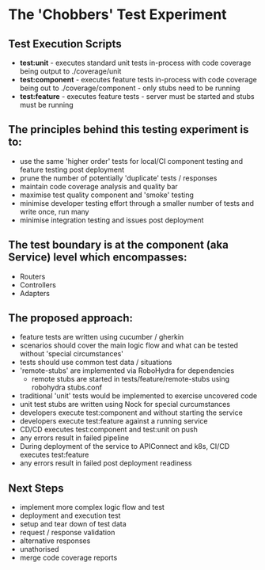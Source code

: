 # The 'Chobbers' Test Experiment

## Test Execution Scripts

* **test:unit** - executes standard unit tests in-process with code coverage being output to ./coverage/unit
* **test:component** - executes feature tests in-process with code coverage being out to ./coverage/component - only stubs need to be running
* **test:feature** - executes feature tests - server must be started and stubs must be running

## The principles behind this testing experiment is to:

* use the same 'higher order' tests for local/CI component testing and feature testing post deployment
* prune the number of potentially 'duplicate' tests / responses
* maintain code coverage analysis and quality bar
* maximise test quality component and 'smoke' testing
* minimise developer testing effort through a smaller number of tests and write once, run many
* minimise integration testing and issues post deployment

## The test boundary is at the component (aka Service) level which encompasses:

* Routers
* Controllers
* Adapters

## The proposed approach:

* feature tests are written using cucumber / gherkin
* scenarios should cover the main logic flow and what can be tested without 'special circumstances'
* tests should use common test data / situations
* 'remote-stubs' are implemented via RoboHydra for dependencies
    * remote stubs are started in tests/feature/remote-stubs using robohydra stubs.conf
* traditional 'unit' tests would be implemented to exercise uncovered code
* unit test stubs are written using Nock for special curcumstances
* developers execute test:component and without starting the service
* developers execute test:feature against a running service
* CD/CD executes test:component and test:unit on push
* any errors result in failed pipeline
* During deployment of the service to APIConnect and k8s, CI/CD executes test:feature
* any errors result in failed post deployment readiness

## Next Steps

* implement more complex logic flow and test
* deployment and execution test
* setup and tear down of test data
* request / response validation
* alternative responses
* unathorised
* merge code coverage reports

